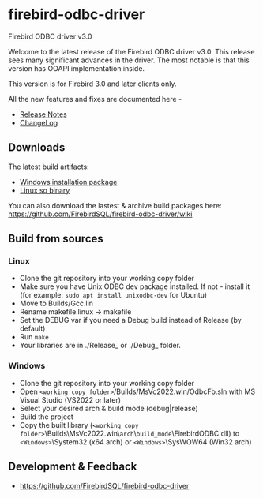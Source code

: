 # firebird-odbc-driver

Firebird ODBC driver v3.0

Welcome to the latest release of the Firebird ODBC driver v3.0. This release
sees many significant advances in the driver.
The most notable is that this version has OOAPI implementation inside.

This version is for Firebird 3.0 and later clients only.

All the new features and fixes are documented here - 
* [Release Notes](https://html-preview.github.io/?url=https://github.com/FirebirdSQL/firebird-odbc-driver/blob/feature_ooapi/Install/ReleaseNotes_v3.0.html)
* [ChangeLog](https://raw.githubusercontent.com/FirebirdSQL/firebird-odbc-driver/feature_ooapi/ChangeLog_v3.0)

## Downloads
The latest build artifacts:
* [Windows installation package](https://github.com/FirebirdSQL/firebird-odbc-driver/actions/runs/10705194509/artifacts/1891984939)
* [Linux so binary](https://github.com/FirebirdSQL/firebird-odbc-driver/actions/runs/10705194518/artifacts/1891959862)

You can also download the lastest & archive build packages here: https://github.com/FirebirdSQL/firebird-odbc-driver/wiki


## Build from sources

### Linux
* Clone the git repository into your working copy folder
* Make sure you have Unix ODBC dev package installed. If not - install it (for example: `sudo apt install unixodbc-dev` for Ubuntu)
* Move to Builds/Gcc.lin
* Rename makefile.linux -> makefile
* Set the DEBUG var if you need a Debug build instead of Release (by default)
* Run `make`
* Your libraries are in ./Release_<arch> or ./Debug_<arch> folder.

### Windows
* Clone the git repository into your working copy folder
* Open `<working copy folder>`/Builds/MsVc2022.win/OdbcFb.sln with MS Visual Studio (VS2022 or later)
* Select your desired arch & build mode (debug|release)
* Build the project
* Copy the built library (`<working copy folder>`\Builds\MsVc2022.win\\`arch`\\`build_mode`\FirebirdODBC.dll) to `<Windows>`\System32 (x64 arch) or `<Windows>`\SysWOW64 (Win32 arch)

## Development & Feedback

- https://github.com/FirebirdSQL/firebird-odbc-driver

